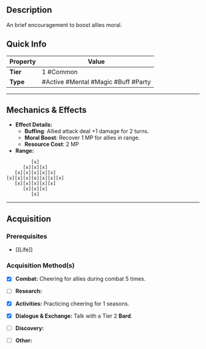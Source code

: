 ## Description
 An brief encouragement to boost allies moral.

## Quick Info
| Property | Value     |
| -------- | --------- |
| **Tier** | 1 #Common |
| **Type** | #Active #Mental #Magic #Buff #Party |

---

## Mechanics & Effects
- **Effect Details:**
    - **Buffing**: Allied attack deal +1 damage for 2 turns.
    - **Moral Boost**: Recover 1 MP for allies in range.
    - **Resource Cost**: 2 MP
- **Range:**
```
         [x]
      [x][x][x]
   [x][x][x][x][x]
[x][x][x][o][x][x][x]
   [x][x][x][x][x]
      [x][x][x]
         [x]
```

---

## Acquisition
### Prerequisites
- [[Life]]

### Acquisition Method(s)
- [x] **Combat:** Cheering for allies during combat 5 times.
- [ ] **Research:** 
- [x] **Activities:** Practicing cheering for 1 seasons.
- [x] **Dialogue & Exchange:** Talk with a Tier 2 **Bard**.
- [ ] **Discovery:** 
- [ ] **Other:** 

